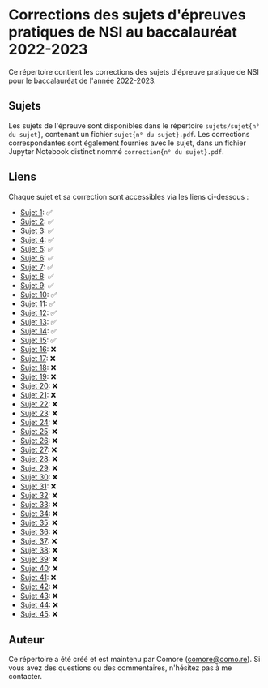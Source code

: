 # Corrections des sujets d'épreuves pratiques de NSI au baccalauréat 2022-2023

Ce répertoire contient les corrections des sujets d'épreuve pratique de NSI pour le baccalauréat de l'année 2022-2023.

## Sujets

Les sujets de l'épreuve sont disponibles dans le répertoire `sujets/sujet{n° du sujet}`, contenant un fichier `sujet{n° du sujet}.pdf`. Les corrections correspondantes sont également fournies avec le sujet, dans un fichier Jupyter Notebook distinct nommé `correction{n° du sujet}.pdf`.

## Liens

Chaque sujet et sa correction sont accessibles via les liens ci-dessous :

- [Sujet 1](sujets/sujet1/): ✅
- [Sujet 2](sujets/sujet2/): ✅
- [Sujet 3](sujets/sujet3/): ✅
- [Sujet 4](sujets/sujet4/): ✅
- [Sujet 5](sujets/sujet5/): ✅
- [Sujet 6](sujets/sujet6/): ✅
- [Sujet 7](sujets/sujet7/): ✅
- [Sujet 8](sujets/sujet8/): ✅
- [Sujet 9](sujets/sujet9/): ✅
- [Sujet 10](sujets/sujet10/): ✅
- [Sujet 11](sujets/sujet11/): ✅
- [Sujet 12](sujets/sujet12/): ✅
- [Sujet 13](sujets/sujet13/): ✅
- [Sujet 14](sujets/sujet14/): ✅
- [Sujet 15](sujets/sujet15/): ✅
- [Sujet 16](sujets/sujet16/): ❌
- [Sujet 17](sujets/sujet17/): ❌
- [Sujet 18](sujets/sujet18/): ❌
- [Sujet 19](sujets/sujet19/): ❌
- [Sujet 20](sujets/sujet20/): ❌
- [Sujet 21](sujets/sujet21/): ❌
- [Sujet 22](sujets/sujet22/): ❌
- [Sujet 23](sujets/sujet23/): ❌
- [Sujet 24](sujets/sujet24/): ❌
- [Sujet 25](sujets/sujet25/): ❌
- [Sujet 26](sujets/sujet26/): ❌
- [Sujet 27](sujets/sujet27/): ❌
- [Sujet 28](sujets/sujet28/): ❌
- [Sujet 29](sujets/sujet29/): ❌
- [Sujet 30](sujets/sujet30/): ❌
- [Sujet 31](sujets/sujet31/): ❌
- [Sujet 32](sujets/sujet32/): ❌
- [Sujet 33](sujets/sujet33/): ❌
- [Sujet 34](sujets/sujet34/): ❌
- [Sujet 35](sujets/sujet35/): ❌
- [Sujet 36](sujets/sujet36/): ❌
- [Sujet 37](sujets/sujet37/): ❌
- [Sujet 38](sujets/sujet38/): ❌
- [Sujet 39](sujets/sujet39/): ❌
- [Sujet 40](sujets/sujet40/): ❌
- [Sujet 41](sujets/sujet41/): ❌
- [Sujet 42](sujets/sujet42/): ❌
- [Sujet 43](sujets/sujet43/): ❌
- [Sujet 44](sujets/sujet44/): ❌
- [Sujet 45](sujets/sujet45/): ❌

## Auteur

Ce répertoire a été créé et est maintenu par Comore (comore@como.re). Si vous avez des questions ou des commentaires, n'hésitez pas à me contacter.
